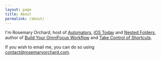 ```yaml
---
layout: page
title: About
permalink: /about/
---
```


I'm Rosemary Orchard, host of [Automators](https://relay.fm/automators), [iOS Today](https://twit.tv/ios) and [Nested Folders](https://nestedfolderspodcast.com), author of [Build Your OmniFocus Workflow](https://omnifocusbook.com) and [Take Control of Shortcuts](https://www.takecontrolbooks.com/shortcuts/).

If you wish to email me, you can do so using [contact@rosemaryorchard.com](mailto:contact@rosemaryorchard.com). 